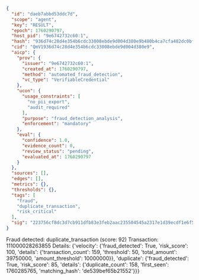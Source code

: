 ```json
{
  "id": "daeb7abbd53ddc7d",
  "scope": "agent",
  "key": "RESULT",
  "epoch": 1760290797,
  "host_pid": "9e6742732c60:1",
  "hash": "936d74c28d4e354b6cdc33008ebde9d004d380e9b480b4ca7cfa482dc0bfc89e",
  "cid": "QmV1936d74c28d4e354b6cdc33008ebde9d004d380e9",
  "aicp": {
    "prov": {
      "issuer": "9e6742732c60:1",
      "created_at": 1760290797,
      "method": "automated_fraud_detection",
      "vc_type": "VerifiableCredential"
    },
    "ucon": {
      "usage_constraints": [
        "no_pii_export",
        "audit_required"
      ],
      "purpose": "fraud_detection_analysis",
      "enforcement": "mandatory"
    },
    "eval": {
      "confidence": 1.0,
      "evidence_count": 0,
      "review_status": "pending",
      "evaluated_at": 1760290797
    }
  },
  "sources": [],
  "edges": [],
  "metrics": {},
  "thresholds": {},
  "tags": [
    "fraud",
    "duplicate_transaction",
    "risk_critical"
  ],
  "sig": "223756cf8dc3d7cb911dfb83e3feb2aac235504545a2317e1d39ecdf1e6f599c"
}
```

Fraud detected: duplicate_transaction (score: 92)
Transaction: 111000028263855
Details: {'velocity': {'fraud_detected': True, 'risk_score': 100, 'details': {'transaction_count': 159, 'threshold': 50, 'total_amount': 39750000, 'amount_threshold': 10000000}}, 'duplicate': {'fraud_detected': True, 'risk_score': 85, 'details': {'duplicate_count': 158, 'first_seen': 1760285765, 'matching_hash': 'de539bef65b21552'}}}